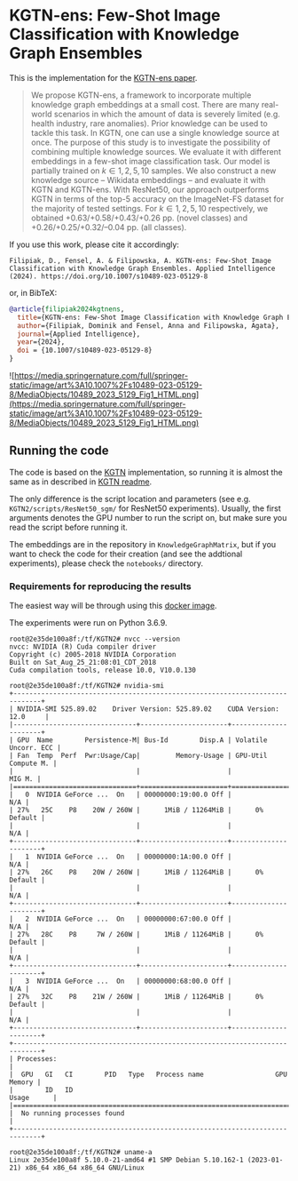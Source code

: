 # KGTN-ens: Few-Shot Image Classification with Knowledge Graph Ensembles

This is the implementation for the [KGTN-ens paper](https://arxiv.org/abs/2211.03199).

> We propose KGTN-ens, a framework to incorporate multiple knowledge graph embeddings at a small cost. 
There are many real-world scenarios in which the amount of data is severely limited (e.g. health industry, rare anomalies).
Prior knowledge can be used to tackle this task. In KGTN, one can use a single knowledge source at once.
The purpose of this study is to investigate the possibility of combining multiple knowledge sources.
We evaluate it with different embeddings in a few-shot image classification task.
Our model is partially trained on $k \in {1, 2, 5, 10}$ samples.
We also construct a new knowledge source – Wikidata embeddings – and evaluate it with KGTN and KGTN-ens.
With ResNet50, our approach outperforms KGTN in terms of the top-5 accuracy on the ImageNet-FS dataset for the majority of tested settings.
For $k \in {1, 2, 5, 10}$ respectively, we obtained +0.63/+0.58/+0.43/+0.26 pp. (novel classes) and +0.26/+0.25/+0.32/–0.04 pp. (all classes).

If you use this work, please cite it accordingly:
```
Filipiak, D., Fensel, A. & Filipowska, A. KGTN-ens: Few-Shot Image Classification with Knowledge Graph Ensembles. Applied Intelligence (2024). https://doi.org/10.1007/s10489-023-05129-8
```
or, in BibTeX:
```bib
@article{filipiak2024kgtnens,
  title={KGTN-ens: Few-Shot Image Classification with Knowledge Graph Ensembles},
  author={Filipiak, Dominik and Fensel, Anna and Filipowska, Agata},
  journal={Applied Intelligence},
  year={2024},
  doi = {10.1007/s10489-023-05129-8}
}
```

![https://media.springernature.com/full/springer-static/image/art%3A10.1007%2Fs10489-023-05129-8/MediaObjects/10489_2023_5129_Fig1_HTML.png](https://media.springernature.com/full/springer-static/image/art%3A10.1007%2Fs10489-023-05129-8/MediaObjects/10489_2023_5129_Fig1_HTML.png)

## Running the code

The code is based on the [KGTN](https://github.com/MyChocer/KGTN) implementation, so running it is almost the same as in described in [KGTN readme](https://github.com/MyChocer/KGTN/blob/master/README.md).

The only difference is the script location and parameters (see e.g. `KGTN2/scripts/ResNet50_sgm/` for ResNet50 experiments). 
Usually, the first arguments denotes the GPU number to run the script on, but make sure you read the script before running it.

The embeddings are in the repository in `KnowledgeGraphMatrix`, but if you want to check the code for their creation (and see the  addtional experiments), please check the `notebooks/` directory.


### Requirements for reproducing the results
The easiest way will be through using this [docker image](https://hub.docker.com/layers/0xdfdfdf/ai-notebook/kgtn-ens-committed/images/sha256-8b58b7118878a09a337fe43433dfa947720046506a1147455eca9281c6959936?context=repo).

The experiments were run on Python 3.6.9.

 ```{shell}
 root@2e35de100a8f:/tf/KGTN2# nvcc --version
 nvcc: NVIDIA (R) Cuda compiler driver
 Copyright (c) 2005-2018 NVIDIA Corporation
 Built on Sat_Aug_25_21:08:01_CDT_2018
 Cuda compilation tools, release 10.0, V10.0.130
 ```
 
 ```{shell}
 root@2e35de100a8f:/tf/KGTN2# nvidia-smi
 +-----------------------------------------------------------------------------+
 | NVIDIA-SMI 525.89.02    Driver Version: 525.89.02    CUDA Version: 12.0     |
 |-------------------------------+----------------------+----------------------+
 | GPU  Name        Persistence-M| Bus-Id        Disp.A | Volatile Uncorr. ECC |
 | Fan  Temp  Perf  Pwr:Usage/Cap|         Memory-Usage | GPU-Util  Compute M. |
 |                               |                      |               MIG M. |
 |===============================+======================+======================|
 |   0  NVIDIA GeForce ...  On   | 00000000:19:00.0 Off |                  N/A |
 | 27%   25C    P8    20W / 260W |      1MiB / 11264MiB |      0%      Default |
 |                               |                      |                  N/A |
 +-------------------------------+----------------------+----------------------+
 |   1  NVIDIA GeForce ...  On   | 00000000:1A:00.0 Off |                  N/A |
 | 27%   26C    P8    20W / 260W |      1MiB / 11264MiB |      0%      Default |
 |                               |                      |                  N/A |
 +-------------------------------+----------------------+----------------------+
 |   2  NVIDIA GeForce ...  On   | 00000000:67:00.0 Off |                  N/A |
 | 27%   28C    P8     7W / 260W |      1MiB / 11264MiB |      0%      Default |
 |                               |                      |                  N/A |
 +-------------------------------+----------------------+----------------------+
 |   3  NVIDIA GeForce ...  On   | 00000000:68:00.0 Off |                  N/A |
 | 27%   32C    P8    21W / 260W |      1MiB / 11264MiB |      0%      Default |
 |                               |                      |                  N/A |
 +-------------------------------+----------------------+----------------------+
 +-----------------------------------------------------------------------------+
 | Processes:                                                                  |
 |  GPU   GI   CI        PID   Type   Process name                  GPU Memory |
 |        ID   ID                                                   Usage      |
 |=============================================================================|
 |  No running processes found                                                 |
 +-----------------------------------------------------------------------------+
 ```

 ```{bash}
root@2e35de100a8f:/tf/KGTN2# uname-a
Linux 2e35de100a8f 5.10.0-21-amd64 #1 SMP Debian 5.10.162-1 (2023-01-21) x86_64 x86_64 x86_64 GNU/Linux
```
